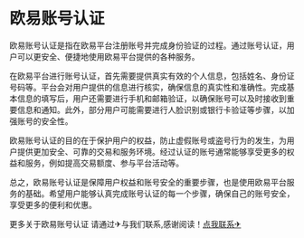 # 欧易账号认证

欧易账号认证是指在欧易平台注册账号并完成身份验证的过程。通过账号认证，用户可以更安全、便捷地使用欧易平台提供的各种服务。

在欧易平台进行账号认证，首先需要提供真实有效的个人信息，包括姓名、身份证号码等。平台会对用户提供的信息进行核实，确保信息的真实性和准确性。完成基本信息的填写后，用户还需要进行手机和邮箱验证，以确保账号可以及时接收到重要信息和通知。此外，部分用户可能需要进行人脸识别或银行卡验证等步骤，以加强账号的安全性。

欧易账号认证的目的在于保护用户的权益，防止虚假账号或盗号行为的发生，为用户提供更加安全、可靠的交易和服务环境。经过认证的账号通常能够享受更多的权益和服务，例如提高交易额度、参与平台活动等。

总之，欧易账号认证是保障用户权益和账号安全的重要步骤，也是使用欧易平台服务的基础。希望用户能够认真完成账号认证的每一个步骤，确保自己的账号安全，享受更多的便利和优惠。

更多关于欧易账号认证 请通过✈与我们联系,感谢阅读！[点我联系✈](https://www.G208.com)